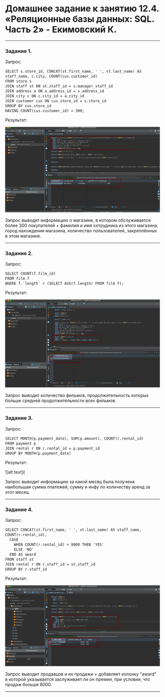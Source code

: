 # Домашнее задание к занятию 12.4. «Реляционные базы данных: SQL. Часть 2» - Екимовский К.

---

### Задание 1.

Запрос:
```
SELECT s.store_id, CONCAT(st.first_name, ' ', st.last_name) AS staff_name, c.city, COUNT(cus.customer_id) 
FROM store s
JOIN staff st ON st.staff_id = s.manager_staff_id 
JOIN address a ON a.address_id = s.address_id 
JOIN city c ON c.city_id = a.city_id
JOIN customer cus ON cus.store_id = s.store_id 
GROUP BY cus.store_id
HAVING COUNT(cus.customer_id) > 300;
```

Результат:

![alt text](https://github.com/konstantinekimovskii/sdb-11-homework/blob/main/12.4/img/1.png)

Запрос выводит информацию о магазине, в котором обслуживается более 300 покупателей + фамилия и имя сотрудника из этого магазина, город нахождения магазина, количество пользователей, закреплённых в этом магазине.

---

### Задание 2.

Запрос:
```
SELECT COUNT(f.film_id) 
FROM film f
WHERE f.`length` > (SELECT AVG(f.length) FROM film f);
```

Результат:

![alt text](https://github.com/konstantinekimovskii/sdb-11-homework/blob/main/12.4/img/2.png)

Запрос выводит количество фильмов, продолжительность которых больше средней продолжительности всех фильмов.

---

### Задание 3.

Запрос:
```
SELECT MONTH(p.payment_date), SUM(p.amount), COUNT(r.rental_id)
FROM payment p
JOIN rental r ON r.rental_id = p.payment_id 
GROUP BY MONTH(p.payment_date)
```

Результат:

![alt text](

Запрос выводит информацию за какой месяц была получена наибольшая сумма платежей, сумму и инфу по количеству аренд за этот месяц.


---

### Задание 4.

Запрос:
```
SELECT CONCAT(st.first_name, ' ', st.last_name) AS staff_name, COUNT(r.rental_id),
  CASE
    WHEN COUNT(r.rental_id) > 8000 THEN 'YES'
    ELSE 'NO'
  END AS award
FROM staff st
JOIN rental r ON r.staff_id = st.staff_id
GROUP BY r.staff_id
```

Результат:

![alt text](https://github.com/konstantinekimovskii/sdb-11-homework/blob/main/12.4/img/4.png)

Запрос выводит продавцов и их продажи + добавляет колонку "award" в которой указывается заслуживает ли он премии, при условии, что продаж больше 8000. 

----